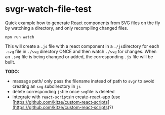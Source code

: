 # svgr-watch-file-test

Quick example how to generate React components from SVG files on the fly by watching a directory, and only recompiling changed files.

    npm run watch
    
This will create a `.js` file with a react component in a `./js`directory for each `.svg` file in `./svg` directory ONCE and then watch `./svg` for changes. When an `.svg` file is being changed or added, the corresponding `.js` file will be built.

**TODO:**
* massage path/ only pass the filename instead of path to `svgr` to avoid creating an `svg` subdirectory in `js`
* delete corresponding `js`file once `svg`file is deleted
* integrate with `react-scripts`in create-react-app (use [https://github.com/kitze/custom-react-scripts](https://github.com/kitze/custom-react-scripts)?)